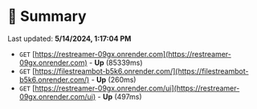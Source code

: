 # 📖 Summary
Last updated: **5/14/2024, 1:17:04 PM**

- `GET` [https://restreamer-09gx.onrender.com](https://restreamer-09gx.onrender.com) - **Up** (85339ms)
- `GET` [https://filestreambot-b5k6.onrender.com/](https://filestreambot-b5k6.onrender.com/) - **Up** (260ms)
- `GET` [https://restreamer-09gx.onrender.com/ui](https://restreamer-09gx.onrender.com/ui) - **Up** (497ms)
